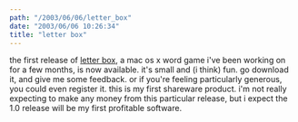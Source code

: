 ```yaml
---
path: "/2003/06/06/letter_box" 
date: "2003/06/06 10:26:34" 
title: "letter box" 
---
```

<p>the first release of <a href="http://www.randomchaos.com/software/letterbox/">letter box</a>, a mac os x word game i've been working on for a few months, is now available. it's small and (i think) fun. go download it, and give me some feedback. or if you're feeling particularly generous, you could even register it. this is my first shareware product. i'm not really expecting to make any money from this particular release, but i expect the 1.0 release will be my first profitable software.</p>